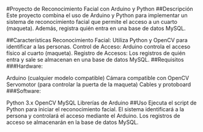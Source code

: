 #Proyecto de Reconocimiento Facial con Arduino y Python
##Descripción
Este proyecto combina el uso de Arduino y Python para implementar un sistema de reconocimiento facial que permite el acceso a un cuarto (maqueta). Además, registra quién entra en una base de datos MySQL.

##Características
Reconocimiento Facial: Utiliza Python y OpenCV para identificar a las personas.
Control de Acceso: Arduino controla el acceso físico al cuarto (maqueta).
Registro de Accesos: Los registros de quién entra y sale se almacenan en una base de datos MySQL.
##Requisitos
###Hardware:

Arduino (cualquier modelo compatible)
Cámara compatible con OpenCV
Servomotor (para controlar la puerta de la maqueta)
Cables y protoboard
###Software:

Python 3.x
OpenCV
MySQL
Librerías de Arduino
##Uso
Ejecuta el script de Python para iniciar el reconocimiento facial.
El sistema identificará a la persona y controlará el acceso mediante el Arduino.
Los registros de acceso se almacenarán en la base de datos MySQL.

